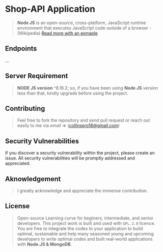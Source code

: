 # Shop-API Application

> **Node JS** is an open-source, cross-platform, JavaScript runtime environment that executes JavaScript code outside of a browser - (Wikipedia) [Read more with an exmaple](https://nodejs.org/en/about/)

## Endpoints
...

## Server Requirement

> **NODE JS version** ^8.16.2; so, if you have been using **Node JS** version less than that, kindly upgrade before using the project.

## Contributing

> Feel free to fork the repository and send pull request or reach out easily to me via _email_ => (collinspro18@gmail.com)

## Security Vulnerabilities

If you discover a security vulnerability within the project, please create an issue. All security vulnerabilities will be promptly addressed and appreciated.

## Aknowledgement

> I greatly acknowledge and appreciate the immense contribution.

## License

> Open-source Learning curve for beginers, intermediate, and senior developers. This project work is built and used with `GPL.3.0` licence. You are free to integrate the codes to your application to build optimal, sustainable and help many seasoned young and upcoming developers to write optimal codes and built real-world applications with **Node.JS & MongoDB**.
